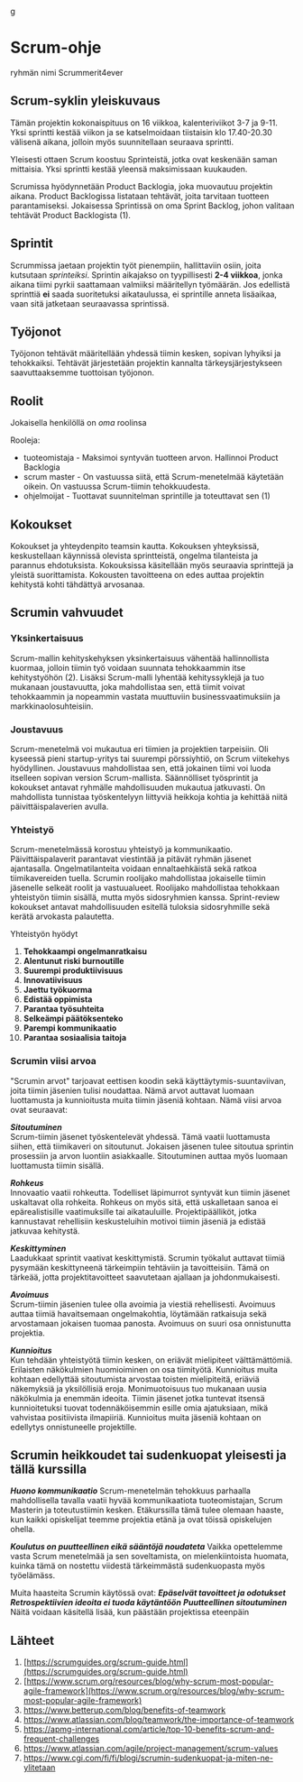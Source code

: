 g
# Scrum-ohje
ryhmän nimi Scrummerit4ever
## Scrum-syklin yleiskuvaus
Tämän projektin kokonaispituus on 16 viikkoa, kalenteriviikot 3-7 ja 9-11. Yksi sprintti kestää viikon ja se katselmoidaan tiistaisin klo 17.40-20.30 välisenä aikana, jolloin myös suunnitellaan seuraava sprintti.

Yleisesti ottaen Scrum koostuu Sprinteistä, jotka ovat keskenään saman mittaisia. Yksi sprintti kestää yleensä maksimissaan kuukauden. 

Scrumissa hyödynnetään Product Backlogia, joka muovautuu projektin aikana. Product Backlogissa listataan tehtävät, joita tarvitaan tuotteen parantamiseksi. Jokaisessa Sprintissä on oma Sprint Backlog, johon valitaan tehtävät Product Backlogista (1).

## Sprintit
Scrummissa jaetaan projektin työt pienempiin, hallittaviin osiin, joita kutsutaan *sprinteiksi*. Sprintin aikajakso on tyypillisesti **2-4 viikkoa**, jonka aikana tiimi pyrkii saattamaan valmiiksi määritellyn työmäärän. Jos edellistä sprinttiä __ei__ saada suoritetuksi aikataulussa, ei sprintille anneta lisäaikaa, vaan sitä jatketaan seuraavassa sprintissä.
## Työjonot
Työjonon tehtävät määritellään yhdessä tiimin kesken, sopivan lyhyiksi ja tehokkaiksi. Tehtävät järjestetään projektin kannalta tärkeysjärjestykseen saavuttaaksemme tuottoisan työjonon.
## Roolit
Jokaisella henkilöllä on _oma_ roolinsa

Rooleja: 
* tuoteomistaja - Maksimoi syntyvän tuotteen arvon. Hallinnoi Product Backlogia 
* scrum master - On vastuussa siitä, että Scrum-menetelmää käytetään oikein. On vastuussa Scrum-tiimin tehokkuudesta.
* ohjelmoijat - Tuottavat suunnitelman sprintille ja toteuttavat sen (1)

## Kokoukset
Kokoukset ja yhteydenpito teamsin kautta.
Kokouksen yhteyksissä, keskustellaan käynnissä olevista sprintteistä, ongelma tilanteista ja parannus ehdotuksista. Kokouksissa käsitellään myös seuraavia sprinttejä ja yleistä suorittamista. Kokousten tavoitteena on edes auttaa projektin kehitystä kohti tähdättyä arvosanaa.

## Scrumin vahvuudet
### Yksinkertaisuus
Scrum-mallin kehityskehyksen yksinkertaisuus vähentää hallinnollista kuormaa, jolloin tiimin työ voidaan suunnata tehokkaammin itse kehitystyöhön (2).
Lisäksi Scrum-malli lyhentää kehityssyklejä ja tuo mukanaan joustavuutta, joka mahdollistaa sen, että tiimit voivat tehokkaammin ja nopeammin vastata muuttuviin businessvaatimuksiin ja markkinaolosuhteisiin.
### Joustavuus
Scrum-menetelmä voi mukautua eri tiimien ja projektien tarpeisiin. Oli kyseessä pieni startup-yritys tai suurempi pörssiyhtiö, on Scrum viitekehys hyödyllinen. Joustavuus mahdollistaa sen, että jokainen tiimi voi luoda itselleen sopivan version Scrum-mallista.
Säännölliset työsprintit ja kokoukset antavat ryhmälle mahdollisuuden mukautua jatkuvasti. On mahdollista tunnistaa työskentelyyn liittyviä heikkoja kohtia ja kehittää niitä päivittäispalaverien avulla. 
### Yhteistyö 
Scrum-menetelmässä korostuu yhteistyö ja kommunikaatio. Päivittäispalaverit parantavat viestintää ja pitävät ryhmän jäsenet ajantasalla. Ongelmatilanteita voidaan ennaltaehkäistä sekä ratkoa tiimikavereiden tuella.
 Scrumin roolijako mahdollistaa jokaiselle tiimin jäsenelle selkeät roolit ja vastuualueet. Roolijako mahdollistaa tehokkaan yhteistyön tiimin sisällä, mutta myös sidosryhmien kanssa. Sprint-review kokoukset antavat mahdollisuuden esitellä tuloksia sidosryhmille sekä kerätä arvokasta palautetta. 

Yhteistyön hyödyt
1. **Tehokkaampi ongelmanratkaisu**
2. **Alentunut riski burnoutille** 
3. **Suurempi produktiivisuus**
4. **Innovatiivisuus**
5. **Jaettu työkuorma**
6. **Edistää oppimista**
7. **Parantaa työsuhteita**
8. **Selkeämpi päätöksenteko**
9. **Parempi kommunikaatio**
10. **Parantaa sosiaalisia taitoja** 

### Scrumin viisi arvoa
"Scrumin arvot" tarjoavat eettisen koodin sekä käyttäytymis-suuntaviivan, joita tiimin jäsenien tulisi noudattaa. Nämä arvot auttavat luomaan luottamusta ja kunnioitusta muita tiimin jäseniä kohtaan. Nämä viisi arvoa ovat seuraavat:

**_Sitoutuminen_**   
Scrum-tiimin jäsenet työskentelevät yhdessä. Tämä vaatii luottamusta siihen, että tiimikaveri on sitoutunut. Jokaisen jäsenen tulee sitoutua sprintin prosessiin ja arvon luontiin asiakkaalle. Sitoutuminen auttaa myös luomaan luottamusta tiimin sisällä. 

**_Rohkeus_**    
Innovaatio vaatii rohkeutta. Todelliset läpimurrot syntyvät kun tiimin jäsenet uskaltavat olla rohkeita. Rohkeus on myös sitä, että uskalletaan sanoa ei epärealistisille vaatimuksille tai aikatauluille. Projektipäälliköt, jotka kannustavat rehellisiin keskusteluihin motivoi tiimin jäseniä ja edistää jatkuvaa kehitystä. 

**_Keskittyminen_**    
Laadukkaat sprintit vaativat keskittymistä. Scrumin työkalut auttavat tiimiä pysymään keskittyneenä tärkeimpiin tehtäviin ja tavoitteisiin. Tämä on tärkeää, jotta projektitavoitteet saavutetaan ajallaan ja johdonmukaisesti. 

**_Avoimuus_**   
Scrum-tiimin jäsenien tulee olla avoimia ja viestiä rehellisesti. Avoimuus auttaa tiimiä havaitsemaan ongelmakohtia, löytämään ratkaisuja sekä arvostamaan jokaisen tuomaa panosta. Avoimuus on suuri osa onnistunutta projektia. 

**_Kunnioitus_**     
Kun tehdään yhteistyötä tiimin kesken, on eriävät mielipiteet välttämättömiä. Erilaisten näkökulmien huomioiminen on osa tiimityötä. Kunnioitus muita kohtaan edellyttää sitoutumista arvostaa toisten mielipiteitä, eriäviä näkemyksiä ja yksilöllisiä eroja. Monimuotoisuus tuo mukanaan uusia näkökulmia ja enemmän ideoita. Tiimin jäsenet jotka tuntevat itsensä kunnioitetuksi tuovat todennäköisemmin esille omia ajatuksiaan, mikä vahvistaa positiivista ilmapiiriä. Kunnioitus muita jäseniä kohtaan on edellytys onnistuneelle projektille. 

## Scrumin heikkoudet tai sudenkuopat yleisesti ja tällä kurssilla

**_Huono kommunikaatio_**
 Scrum-menetelmän tehokkuus parhaalla mahdollisella tavalla vaatii hyvää kommunikaatiota tuoteomistajan, Scrum Masterin ja toteutustiimin kesken. Etäkurssilla tämä tulee olemaan haaste, kun kaikki opiskelijat teemme projektia etänä ja ovat töissä opiskelujen ohella.  

 **_Koulutus on puutteellinen eikä sääntöjä noudateta_**
Vaikka opettelemme vasta Scrum menetelmää ja sen soveltamista, on mielenkiintoista huomata, kuinka tämä on nostettu viidestä tärkeimmästä sudenkuopasta myös työelämäss.  

Muita haasteita Scrumin käytössä ovat:
**_Epäselvät tavoitteet ja odotukset_**
**_Retrospektiivien ideoita ei tuoda käytäntöön_**
**_Puutteellinen sitoutuminen_**
Näitä voidaan käsitellä lisää, kun päästään projektissa eteenpäin 

## Lähteet
1. [https://scrumguides.org/scrum-guide.html](https://scrumguides.org/scrum-guide.html)
2. [https://www.scrum.org/resources/blog/why-scrum-most-popular-agile-framework](https://www.scrum.org/resources/blog/why-scrum-most-popular-agile-framework)
3. https://www.betterup.com/blog/benefits-of-teamwork
4. https://www.atlassian.com/blog/teamwork/the-importance-of-teamwork
5. https://apmg-international.com/article/top-10-benefits-scrum-and-frequent-challenges
6. https://www.atlassian.com/agile/project-management/scrum-values
7. https://www.cgi.com/fi/fi/blogi/scrumin-sudenkuopat-ja-miten-ne-ylitetaan

